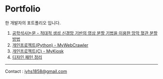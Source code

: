 # Portfolio
한 개발자의 포트폴리오 입니다.

1. [공학석사논문 - 적대적 생성 신경망 기반의 영상 분할 기법을 이용한 망막 혈관 분할 방법](https://github.com/HeeSeungYoon/Heeseung-Yoon-Masterpaper)
2. [개인프로젝트(Python) - MyWebCrawler](https://github.com/HeeSeungYoon/MyWebCrawler)
3. [개인프로젝트(C) - MyKiosk](https://github.com/HeeSeungYoon/MyKiosk)
4. [디자인 패턴 정리](https://github.com/HeeSeungYoon/DesignPattern)

---
Contact : <iyhs1858@gmail.com> 
